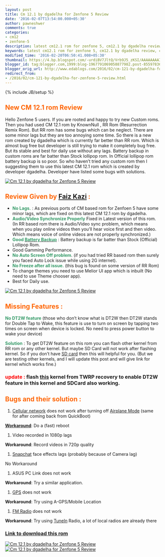 ```yaml
---
layout: post
title: Cm 12.1 by dgadelha for Zenfone 5 Review
date: '2016-02-07T13:54:00.000+05:30'
author: pawneshwer
comments: true
categories:
- cm12
- zenfone-5
description: latest cm12.1 rom for zenfone 5, cm12.1 by dgadelha review, cm12.1 rom by dgadelha bugs features and solutions,latest cm12.1 stable rom for zenfone 5
keywords: latest cm12.1 rom for zenfone 5, cm12.1 by dgadelha review, cm12.1 rom by dgadelha bugs features and solutions,latest cm12.1 stable rom for zenfone 5
modified_time: '2016-02-20T06:50:41.008+05:30'
thumbnail: https://4.bp.blogspot.com/-urdiBV7JltQ/Vrb9J5_zKSI/AAAAAAAAIPE/LqjZeub2g5k/s72-c/CM12_1%2Bcopy.jpg
blogger_id: tag:blogger.com,1999:blog-1967791069058877982.post-8559783613573811925
blogger_orig_url: http://www.edablogs.com/2016/02/cm-121-by-dgadelha-for-zenfone-5-review.html
redirect_from:
- /2016/02/cm-121-by-dgadelha-for-zenfone-5-review.html
---
```


{% include JB/setup %}

## <span style="color: #ff6600;">New CM 12.1 rom Review</span>

Hello Zenfone 5 users. If you are rooted and happy to try new Custom roms. Then you had used CM 12.1 rom by KnownNull , RR Rom (Resurrection Remix Rom). But RR rom has some bugs which can be neglect. There are some minor lags but they are too annoying some time. So there is a new rom created by dgadelha which is currently far better than RR rom. Which is almost bug free but developer is still trying to make it completely bug free. But its stable and best for daily use without any lags. Battery backup in custom roms are far batter than Stock lollipop rom. In Official lollipop rom battery backup is so poor. So who haven’t tried any custom rom then I suggesting them to use this latest CM 12.1 rom which is created by developer dgadelha. Developer have listed some bugs with solutions.

[![Cm 12.1 by dgadelha for Zenfone 5 Review](https://4.bp.blogspot.com/-urdiBV7JltQ/Vrb9J5_zKSI/AAAAAAAAIPE/LqjZeub2g5k/s320/CM12_1%2Bcopy.jpg "Cm 12.1 by dgadelha for Zenfone 5 Review")](https://4.bp.blogspot.com/-urdiBV7JltQ/Vrb9J5_zKSI/AAAAAAAAIPE/LqjZeub2g5k/s1600/CM12_1%2Bcopy.jpg)

## <span style="color: #ff6600;">Review Given by [Faiz Kazi](https://www.facebook.com/faiz.kazi.54) :</span>

*   <span style="color: #339966;">**No Lags.**</span> : As previous ports of CM based rom for Zenfoen 5 have some minor lags, which are fixed on this latest CM 12.1 rom by dgadelha.
*   <span style="color: #339966;">**Audio/Video Synchronize Properly**</span> Fixed in Latest version of this rom. (In RR based rom there is Audio/Video sync problem, which means when you play online videos then you’ll hear voice first and then video. Which means voice of online videos are not properly synchronized.)
*   <span style="color: #339966;">**Good [<span style="color: #339966;">Battery Backup</span>](http://en.wikipedia.org/wiki/Uninterruptible_power_supply "Uninterruptible power supply")** </span>: Battery backup is far batter than Stock (Official) Lollipop Rom.
*   Good Gamming Performance.
*   **<span style="color: #339966;">No Auto Screen Off problem</span>**. (if you had tried RR based rom then surely you faced Auto Lock issue while using 2G internet).
*   <span style="color: #339966;">**No Freeze after all issue.**</span> (this bug is found on some version of RR Rom)
*   To change themes you need to use Melior UI app which is inbuilt (No need to use Theme chooser app).
*   Best for Daily use.

[![Cm 12.1 by dgadelha for Zenfone 5 Review](https://3.bp.blogspot.com/-6gxznIrdjTM/VrrVhTLEY2I/AAAAAAAAIQI/EI38Kr1mFKo/s1600/attachment.php%2Bcopy.jpg "Cm 12.1 by dgadelha for Zenfone 5 Review")](https://3.bp.blogspot.com/-6gxznIrdjTM/VrrVhTLEY2I/AAAAAAAAIQI/EI38Kr1mFKo/s1600/attachment.php%2Bcopy.jpg)

## <span style="color: #ff6600;">Missing Features :</span>

<span style="color: #339966;">**No DT2W feature**</span> (those who don’t know what is DT2W then DT2W stands for Double Tap to Wake, this feature is use to turn on screen by tapping two times on screen when device is locked. No need to press power button to wake your device)

<span style="color: #339966;">**Solution**</span> : To get DT2W feature on this rom you can flash other kernel from RR rom or any other kernel. But maybe SD Card will not work after flashing kernel. So if you don’t have [SD card](http://www.sdcard.org "Secure Digital") then this will helpful for you. (But we are testing other kernels, and I will update this post and will give link for kernel which works fine.)  

### **<span style="color:red;">update :</span>** flash [this](https://drive.google.com/file/d/0BwzvmnP6Q7x9b3dyS2drcFRDVVE/view) kernel from TWRP recovery to enable DT2W feature in this kernel and SDCard also working.

## <span style="color: #ff6600;">Bugs and their solution :</span>

1.  [Cellular network](http://en.wikipedia.org/wiki/Cellular_network "Cellular network") does not work after turning off [Airplane Mode](http://en.wikipedia.org/wiki/Airplane_mode "Airplane mode") (same for after coming back from QuickBoot)

**[Workaround](http://en.wikipedia.org/wiki/Workaround "Workaround")**: Do a (fast) reboot

1.  Video recorded in 1080p lags

**Workaround**: Record videos in 720p quality

1.  [Snapchat](http://snapchat.com "Snapchat") face effects lags (probably because of Camera lag)

No Workaround

1.  ASUS PC Link does not work

**Workaround**: Try a similar application.

1.  [GPS](http://en.wikipedia.org/wiki/Global_Positioning_System "Global Positioning System") does not work

**Workaround**: Try using A-GPS/Mobile Location

1.  [FM Radio](http://en.wikipedia.org/wiki/FM_broadcasting "FM broadcasting") does not work

**Workaround**: Try using [TuneIn](http://www.tunein.com "TuneIn") Radio, a lot of local radios are already there

### [Link to download this rom](http://forum.xda-developers.com/zenfone-5/development/rom-cyanozenmod-12-1-t3299201)

[![Cm 12.1 by dgadelha for Zenfone 5 Review](https://3.bp.blogspot.com/-1XYEMqnJYMM/Vrb9LQpzn-I/AAAAAAAAIPI/5M-EtLdF0lg/s320/attachment.php%2Bcopy.jpg "Cm 12.1 by dgadelha for Zenfone 5 Review")](https://3.bp.blogspot.com/-1XYEMqnJYMM/Vrb9LQpzn-I/AAAAAAAAIPI/5M-EtLdF0lg/s1600/attachment.php%2Bcopy.jpg)[![Cm 12.1 by dgadelha for Zenfone 5 Review](https://3.bp.blogspot.com/-yyh6BHOg1nw/Vrb9JTFBcYI/AAAAAAAAIPA/qtR5u4IzJY4/s320/attachment.php%2Bcopy.png "Cm 12.1 by dgadelha for Zenfone 5 Review")](https://3.bp.blogspot.com/-yyh6BHOg1nw/Vrb9JTFBcYI/AAAAAAAAIPA/qtR5u4IzJY4/s1600/attachment.php%2Bcopy.png)